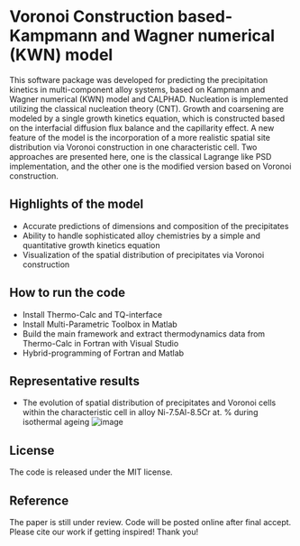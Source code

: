# Voronoi Construction based-Kampmann and Wagner numerical (KWN) model
This software package was developed for predicting the precipitation kinetics in multi-component alloy systems, based on Kampmann and Wagner numerical (KWN) model and CALPHAD. Nucleation is implemented utilizing the classical nucleation theory (CNT). Growth and coarsening are modeled by a single growth kinetics equation, which is constructed based on the interfacial diffusion flux balance and the capillarity effect. A new feature of the model is the incorporation of a more realistic spatial site distribution via Voronoi construction in one characteristic cell. Two approaches are presented here, one is the classical Lagrange like PSD implementation, and the other one is the modified version based on Voronoi construction.
## Highlights of the model
* Accurate predictions of dimensions and composition of the precipitates
* Ability to handle sophisticated alloy chemistries by a simple and quantitative growth kinetics equation
* Visualization of the spatial distribution of precipitates via Voronoi construction 
## How to run the code
* Install Thermo-Calc and TQ-interface
* Install Multi-Parametric Toolbox in Matlab
* Build the main framework and extract thermodynamics data from Thermo-Calc in Fortran with Visual Studio
* Hybrid-programming of Fortran and Matlab
## Representative results
* The evolution of spatial distribution of precipitates and Voronoi cells within the characteristic cell in alloy Ni-7.5Al-8.5Cr at. % during isothermal ageing
![image](https://github.com/KeXuMSE/Voronoi-Construction-based-Kampmann-and-Wagner-numerical-model/blob/main/Fig1.png)
## License
The code is released under the MIT license.
## Reference
The paper is still under review. Code will be posted online after final accept. Please cite our work if getting inspired! Thank you!
